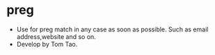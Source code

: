 # preg
- Use for preg match in any case as soon as possible. Such as email address,website and so on.
- Develop by Tom Tao.
